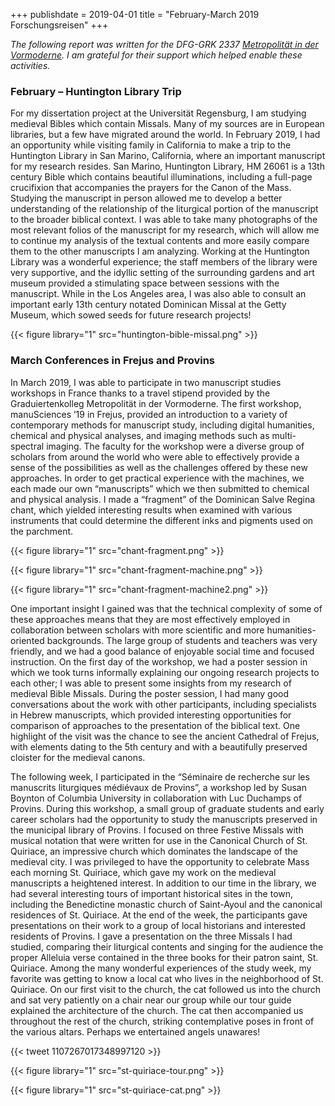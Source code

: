 +++
publishdate = 2019-04-01
title = "February-March 2019 Forschungsreisen"
+++

*The following report was written for the DFG-GRK 2337 [Metropolität in der Vormoderne](www.metropolitaet.ur.de). I am grateful for their support which helped enable these activities.*

### February – Huntington Library Trip

For my dissertation project at the Universität Regensburg, I am studying medieval Bibles which contain Missals. Many of my sources are in European libraries, but a few have migrated around the world. In February 2019, I had an opportunity while visiting family in California to make a trip to the Huntington Library in San Marino, California, where an important manuscript for my research resides. San Marino, Huntington Library, HM 26061 is a 13th century Bible which contains beautiful illuminations, including a full-page crucifixion that accompanies the prayers for the Canon of the Mass. Studying the manuscript in person allowed me to develop a better understanding of the relationship of the liturgical portion of the manuscript to the broader biblical context. I was able to take many photographs of the most relevant folios of the manuscript for my research, which will allow me to continue my analysis of the textual contents and more easily compare them to the other manuscripts I am analyzing. Working at the Huntington Library was a wonderful experience; the staff members of the library were very supportive, and the idyllic setting of the surrounding gardens and art museum provided a stimulating space between sessions with the manuscript. While in the Los Angeles area, I was also able to consult an important early 13th century notated Dominican Missal at the Getty Museum, which sowed seeds for future research projects!

{{< figure library="1" src="huntington-bible-missal.png" >}}

### March Conferences in Frejus and Provins

In March 2019, I was able to participate in two manuscript studies workshops in France thanks to a travel stipend provided by the Graduiertenkolleg Metropolität in der Vormoderne. The first workshop, manuSciences ’19 in Frejus, provided an introduction to a variety of contemporary methods for manuscript study, including digital humanities, chemical and physical analyses, and imaging methods such as multi-spectral imaging. The faculty for the workshop were a diverse group of scholars from around the world who were able to effectively provide a sense of the possibilities as well as the challenges offered by these new approaches. In order to get practical experience with the machines, we each made our own “manuscripts” which we then submitted to chemical and physical analysis. I made a “fragment” of the Dominican Salve Regina chant, which yielded interesting results when examined with various instruments that could determine the different inks and pigments used on the parchment. 

{{< figure library="1" src="chant-fragment.png" >}}

{{< figure library="1" src="chant-fragment-machine.png" >}}

{{< figure library="1" src="chant-fragment-machine2.png" >}}

One important insight I gained was that the technical complexity of some of these approaches means that they are most effectively employed in collaboration between scholars with more scientific and more humanities-oriented backgrounds. The large group of students and teachers was very friendly, and we had a good balance of enjoyable social time and focused instruction. On the first day of the workshop, we had a poster session in which we took turns informally explaining our ongoing research projects to each other; I was able to present some insights from my research of medieval Bible Missals. During the poster session, I had many good conversations about the work with other participants, including specialists in Hebrew manuscripts, which provided interesting opportunities for comparison of approaches to the presentation of the biblical text. One highlight of the visit was the chance to see the ancient Cathedral of Frejus, with elements dating to the 5th century and with a beautifully preserved cloister for the medieval canons.

The following week, I participated in the “Séminaire de recherche sur les manuscrits liturgiques médiévaux de Provins”, a workshop led by Susan Boynton of Columbia University in collaboration with Luc Duchamps of Provins. During this workshop, a small group of graduate students and early career scholars had the opportunity to study the manuscripts preserved in the municipal library of Provins. I focused on three Festive Missals with musical notation that were written for use in the Canonical Church of St. Quiriace, an impressive church which dominates the landscape of the medieval city. I was privileged to have the opportunity to celebrate Mass each morning St. Quiriace, which gave my work on the medieval manuscripts a heightened interest. In addition to our time in the library, we had several interesting tours of important historical sites in the town, including the Benedictine monastic church of Saint-Ayoul and the canonical residences of St. Quiriace. At the end of the week, the participants gave presentations on their work to a group of local historians and interested residents of Provins. I gave a presentation on the three Missals I had studied, comparing their liturgical contents and singing for the audience the proper Alleluia verse contained in the three books for their patron saint, St. Quiriace. Among the many wonderful experiences of the study week, my favorite was getting to know a local cat who lives in the neighborhood of St. Quiriace. On our first visit to the church, the cat followed us into the church and sat very patiently on a chair near our group while our tour guide explained the architecture of the church. The cat then accompanied us throughout the rest of the church, striking contemplative poses in front of the various altars. Perhaps we entertained angels unawares!

{{< tweet 1107267017348997120 >}}

{{< figure library="1" src="st-quiriace-tour.png" >}}

{{< figure library="1" src="st-quiriace-cat.png" >}}
